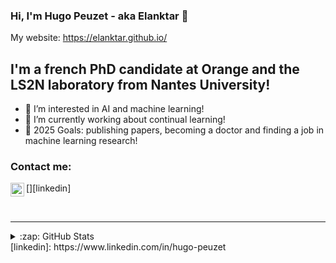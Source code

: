 ### Hi, I'm Hugo Peuzet - aka Elanktar 👋

My website: https://elanktar.github.io/

## I'm a french PhD candidate at Orange and the LS2N laboratory from Nantes University!

- 👀 I’m interested in AI and machine learning!
- 🌱 I’m currently working about continual learning!
- 🥅 2025 Goals: publishing papers, becoming a doctor and finding a job in machine learning research!

### Contact me:
[<img align="left" alt="codeSTACKr | LinkedIn" width="22px" src="https://cdn.jsdelivr.net/npm/simple-icons@v3/icons/linkedin.svg" />][linkedin]

<br />

---

<details>
  <summary>:zap: GitHub Stats</summary>

  <img align="left" alt="Elanktar's GitHub Stats" src="https://github-readme-stats.vercel.app/api?username=Elanktar&show_icons=true&hide_border=true" />
  <img align="center" src="https://github-readme-stats.vercel.app/api/top-langs/?username=Elanktar&theme=light&hide_langs_below=1" />
</a>

</details>
[linkedin]: https://www.linkedin.com/in/hugo-peuzet
